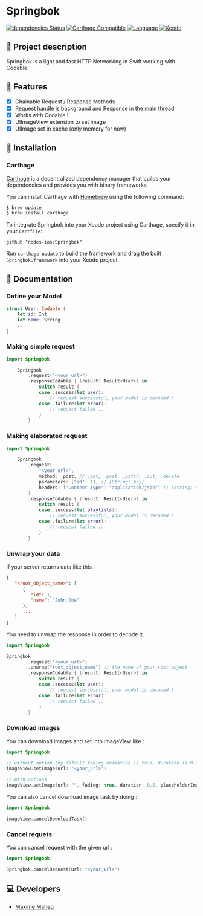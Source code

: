 # Springbok

[![dependencies Status](https://david-dm.org/dwyl/esta/status.svg)](https://david-dm.org/dwyl/esta)
[![Carthage Compatible](https://img.shields.io/badge/Carthage-compatible-4BC51D.svg?style=flat)](https://github.com/Carthage/Carthage)
[![Language](https://img.shields.io/badge/Swift-4.2-brightgreen.svg)](http://swift.org)
[![Xcode](https://img.shields.io/badge/Xcode-10.0-brightgreen.svg)](https://developer.apple.com/download/more/)

## 📖 Project description

Springbok is a light and fast HTTP Networking in Swift working with Codable.

## 📂 Features

- [x] Chainable Request / Response Methods
- [x] Request handle is background and Response in the main thread
- [x] Works with Codable !
- [x] UIImageView extension to set image
- [x] UIImage set in cache (only memory for now)

## 🔧 Installation

### Carthage

[Carthage](https://github.com/Carthage/Carthage) is a decentralized dependency manager that builds your dependencies and provides you with binary frameworks.

You can install Carthage with [Homebrew](https://brew.sh/) using the following command:

```bash
$ brew update
$ brew install carthage
```

To integrate Springbok into your Xcode project using Carthage, specify it in your `Cartfile`:

```ogdl
github "nodes-ios/Springbok"
```

Run `carthage update` to build the framework and drag the built `Springbok.framework` into your Xcode project.

## 📝 Documentation

### Define your Model

```swift
struct User: Codable {
    let id: Int
    let name: String
    ...
}
```

### Making simple request

```swift
import Springbok

    Springbok
        .request("<your_url>")
        .responseCodable { (result: Result<User>) in
            switch result {
            case .success(let user):
                // request successful, your model is decoded !
            case .failure(let error):
                // request failed ...
            }
        }
```

### Making elaborated request

```swift
import Springbok

    Springbok
        .request(
            "<your_url>", 
            method: .post, // .get, .post, .patch, .put, .delete
            parameters: ["id": 1], // [String: Any]
            headers: ["Content-Type": "application/json"] // [String: String]
        )
        .responseCodable { (result: Result<User>) in
            switch result {
            case .success(let playlists):
                // request successful, your model is decoded !
            case .failure(let error):
                // request failed ...
            }
        }
```

### Unwrap your data

If your server returns data like this :

```json
{
   "<root_object_name>": [
      {
         "id": 1,
         "name": "John Doe"
      },
      ...
   ]
}
```

You need to unwrap the response in order to decode it.

```swift
import Springbok

Springbok
        .request("<your_url>")
        .unwrap("root_object_name") // the name of your root object
        .responseCodable { (result: Result<User>) in
            switch result {
            case .success(let user):
                // request successful, your model is decoded !
            case .failure(let error):
                // request failed ...
            }
        }
```

### Download images

You can download images and set into imageView like :

```swift
import Springbok

// without option (by default fading animation is true, duration is 0.3 and placeholder image is nil)
imageView.setImage(url: "<your_url>")

// With options
imageView.setImage(url: "", fading: true, duration: 0.5, placeholderImage: nil)
```

You can also cancel download image task by doing :
```swift
import Springbok

imageView.cancelDownloadTask()
```

### Cancel requets

You can cancel request with the given url :

```swift
import Springbok

Springbok.cancelRequest(url: "<your_url>")

```

## 💻 Developers

- [Maxime Maheo](https://github.com/mmaheo)

